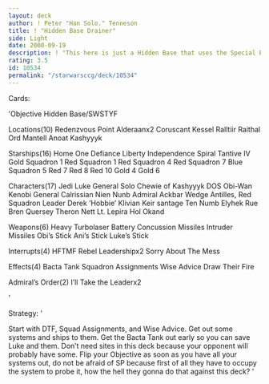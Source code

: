 ```yaml
---
layout: deck
author: ! Peter "Han Solo." Tenneson
title: ! "Hidden Base Drainer"
side: Light
date: 2000-09-19
description: ! "This here is just a Hidden Base that uses the Special Ed starfighters to drain at systems."
rating: 3.5
id: 10534
permalink: "/starwarsccg/deck/10534"
---
```

Cards: 

'Objective
Hidden Base/SWSTYF

Locations(10)
Redenzvous Point
Alderaanx2
Coruscant
Kessel
Ralltiir
Raithal
Ord Mantell
Anoat
Kashyyyk

Starships(16)
Home One
Defiance
Liberty
Independence
Spiral
Tantive IV
Gold Squadron 1
Red Squadron 1
Red Squadron 4
Red Squadron 7
Blue Squadron 5
Red 7
Red 8
Red 10
Gold 4
Gold 6

Characters(17)
Jedi Luke
General Solo
Chewie of Kashyyyk
DOS
Obi-Wan Kenobi
General Calrissian
Nien Nunb
Admiral Ackbar
Wedge Antilles, Red Squadron Leader
Derek ’Hobbie’ Klivian
Keir santage
Ten Numb
Elyhek Rue
Bren Quersey
Theron Nett
Lt. Lepira
Hol Okand

Weapons(6)
Heavy Turbolaser Battery
Concussion Missiles
Intruder Missiles
Obi’s Stick
Ani’s Stick
Luke’s Stick

Interrupts(4)
HFTMF
Rebel Leadershipx2
Sorry About The Mess

Effects(4)
Bacta Tank
Squadron Assignments
Wise Advice
Draw Their Fire

Admiral’s Order(2)
I’ll Take the Leaderx2


'

Strategy: '

Start with DTF, Squad Assignments, and Wise Advice.  Get out some systems and ships to them.  Get the Bacta Tank out early so you can save Luke and them.	Don’t need sites in this deck because your opponent will probably have some.  Flip your Objective as soon as you have all your systems out, do not be afraid of SP because first of all they have to occupy the system to probe it, how the hell they gonna do that against this deck? '
